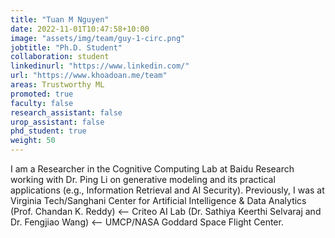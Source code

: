 ```yaml
---
title: "Tuan M Nguyen"
date: 2022-11-01T10:47:58+10:00
image: "assets/img/team/guy-1-circ.png"
jobtitle: "Ph.D. Student"
collaboration: student
linkedinurl: "https://www.linkedin.com/"
url: "https://www.khoadoan.me/team"
areas: Trustworthy ML
promoted: true
faculty: false
research_assistant: false
urop_assistant: false
phd_student: true
weight: 50
---
```


I am a Researcher in the Cognitive Computing Lab at Baidu Research working with Dr. Ping Li on generative modeling and its practical applications (e.g., Information Retrieval and AI Security). Previously, I was at Virginia Tech/Sanghani Center for Artificial Intelligence & Data Analytics (Prof. Chandan K. Reddy) ⟵ Criteo AI Lab (Dr. Sathiya Keerthi Selvaraj and Dr. Fengjiao Wang) ⟵ UMCP/NASA Goddard Space Flight Center. 
